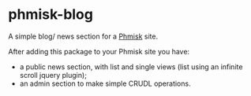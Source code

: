 phmisk-blog
===========

A simple blog/ news section for a [Phmisk](https://github.com/groucho75/phmisk) site.

After adding this package to your Phmisk site you have:

* a public news section, with list and single views (list using an infinite scroll jquery plugin);
* an admin section to make simple CRUDL operations.
